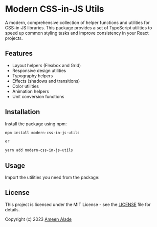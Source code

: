 # Modern CSS-in-JS Utils

A modern, comprehensive collection of helper functions and utilities for CSS-in-JS libraries. This package provides a set of TypeScript utilities to speed up common styling tasks and improve consistency in your React projects.

## Features

- Layout helpers (Flexbox and Grid)
- Responsive design utilities
- Typography helpers
- Effects (shadows and transitions)
- Color utilities
- Animation helpers
- Unit conversion functions

## Installation

Install the package using npm:

```bash
npm install modern-css-in-js-utils 

or

yarn add modern-css-in-js-utils
```

## Usage
Import the utilities you need from the package:


## License

This project is licensed under the MIT License - see the [LICENSE](LICENSE) file for details.

Copyright (c) 2023 [Ameen Alade](https://ameenalade.dev)